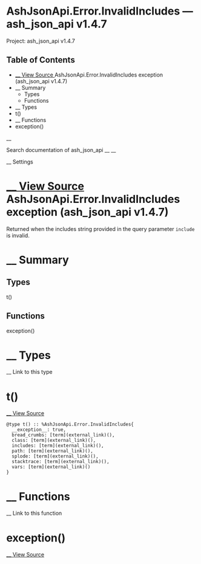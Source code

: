 # AshJsonApi.Error.InvalidIncludes — ash_json_api v1.4.7

Project: ash_json_api v1.4.7

## Table of Contents

- [ __ View Source ](external_link) AshJsonApi.Error.InvalidIncludes exception (ash_json_api v1.4.7)
- __ Summary
  - Types
  - Functions
- __ Types
- t()
- __ Functions
- exception()

__

Search documentation of ash_json_api __ __

__ Settings

#  [ __ View Source ](external_link) AshJsonApi.Error.InvalidIncludes exception (ash_json_api v1.4.7)

Returned when the includes string provided in the query parameter `include` is invalid.

#  __ Summary

##  Types

t()

##  Functions

exception()

#  __ Types

__ Link to this type

# t()

[ __ View Source ](external_link)
    
    
    @type t() :: %AshJsonApi.Error.InvalidIncludes{
      __exception__: true,
      bread_crumbs: [term](external_link)(),
      class: [term](external_link)(),
      includes: [term](external_link)(),
      path: [term](external_link)(),
      splode: [term](external_link)(),
      stacktrace: [term](external_link)(),
      vars: [term](external_link)()
    }

#  __ Functions

__ Link to this function

# exception()

[ __ View Source ](external_link)
